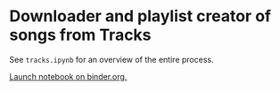 # Downloader and playlist creator of songs from Tracks

See `tracks.ipynb` for an overview of the entire process.

[Launch notebook on binder.org.](https://mybinder.org/v2/gh/bustad/tracks/main)
